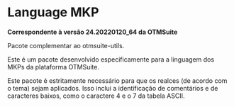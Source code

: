 # Language MKP

**Correspondente à versão 24.20220120_64 da OTMSuite**

Pacote complementar ao otmsuite-utils.

Este é um pacote desenvolvido especificamente para a linguagem dos MKPs da plataforma OTMSuite.

Este pacote é estritamente necessário para que os realces (de acordo com o tema) sejam aplicados. Isso inclui a identificação de comentários e de caracteres baixos, como o caractere 4 e o 7 da tabela ASCII.
